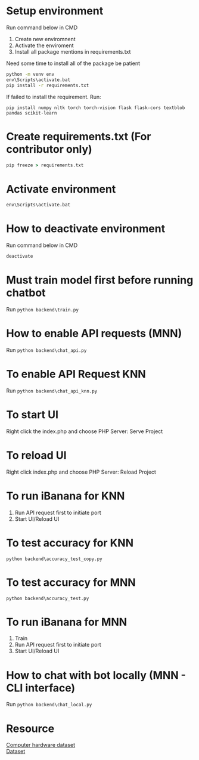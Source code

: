 # Setup environment

Run command below in CMD
1. Create new enviromnent
2. Activate the enviroment
3. Install all package mentions in requirements.txt <br>

Need some time to install all of the package be patient

```cmd
python -m venv env
env\Scripts\activate.bat  
pip install -r requirements.txt
```
If failed to install the requirement. Run:
```
pip install numpy nltk torch torch-vision flask flask-cors textblob pandas scikit-learn
```

# Create requirements.txt (For contributor only)
```cmd
pip freeze > requirements.txt
```

# Activate environment

```cmd
env\Scripts\activate.bat  
```

# How to deactivate environment

Run command below in CMD

```cmd
deactivate
```

# Must train model first before running chatbot
Run ```python backend\train.py```

# How to enable API requests (MNN)
Run ```python backend\chat_api.py```

# To enable API Request KNN
Run ```python backend\chat_api_knn.py```

# To start UI
Right click the index.php and choose PHP Server: Serve Project

# To reload UI
Right click index.php and choose PHP Server: Reload Project

# To run iBanana for KNN
1. Run API request first to initiate port
2. Start UI/Reload UI

# To test accuracy for KNN
```python backend\accuracy_test_copy.py```

# To test accuracy for MNN
```python backend\accuracy_test.py```


# To run iBanana for MNN
1. Train 
2. Run API request first to initiate port
3. Start UI/Reload UI

# How to chat with bot locally (MNN - CLI interface)
Run ```python backend\chat_local.py```


# Resource
[Computer hardware dataset](https://www.kaggle.com/datasets/dilshaansandhu/general-computer-hardware-dataset/data) <br>
[Dataset](https://github.com/Thavarshan/nesbot/blob/main/intents.json#L2)